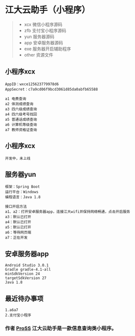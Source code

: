﻿# 江大云助手（小程序）

> * xcx 微信小程序源码
> * zfb 支付宝小程序源码
> * yun 服务器源码
> * app 安卓服务器源码
> * exe 服务器开启辅助程序
> * other 资源文件

## 小程序xcx

```
AppID：wxce125623779978d6
AppSecret：c7a9cd06f9bcd3061d85da0abfb65588

a1 电费查询
a2 体测成绩查询
a3 四六级成绩查询
a4 四六级考号找回
a5 普通话成绩查询
a6 计算机等级查询
a7 教师资格证查询
```

## 小程序xcx
```
开发中，未上线
```

## 服务器yun
```
框架：Spring Boot
运行平台：Windows
编程语言：Java 1.8

接口开启方法
a1、a2：打开安卓服务器app，连接江大wifi并保持网络畅通，点击开启服务
a3：默认已打开
a4：默认已打开
a5：默认已打开
a6：等待网页端
a7：正在开发
```

## 安卓服务器app
```
Android Studio 3.0.1
Gradle gradle-4.1-all
minSdkVersion 24
targetSdkVersion 27
Java 1.8
```

## 最近待办事项
```
1.a6a7
2.支付宝小程序
```

### 作者 [ProSS][1] 江大云助手是一款信息查询类小程序。

[1]:https://gitee.com/pross